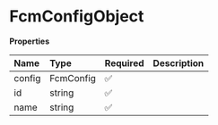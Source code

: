 # FcmConfigObject

**Properties**

| Name   | Type      | Required | Description |
| :----- | :-------- | :------- | :---------- |
| config | FcmConfig | ✅       |             |
| id     | string    | ✅       |             |
| name   | string    | ✅       |             |

<!-- This file was generated by liblab | https://liblab.com/ -->
